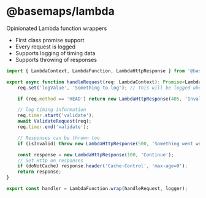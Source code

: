 # @basemaps/lambda

Opinionated Lambda function wrappers

-   First class promise support
-   Every request is logged
-   Supports logging of timing data
-   Supports throwing of responses

```typescript
import { LambdaContext, LambdaFunction, LambdaHttpResponse } from '@basemaps/lambda';

export async function handleRequest(req: LambdaContext): Promise<LambdaHttpResponse> {
    req.set('logValue', 'Something to log'); // This will be logged when the function finishes

    if (req.method == 'HEAD') return new LambdaHttpResponse(405, 'Invalid method');

    // log timing information
    req.timer.start('validate');
    await ValidateRequest(req);
    req.timer.end('validate');

    // Responses can be thrown too
    if (isInvalid) throw new LambdaHttpResponse(500, 'Something went wrong');

    const response = new LambdaHttpResponse(100, 'Continue');
    // Set Http on responses
    if (doNotCache) response.header('Cache-Control', 'max-age=0');
    return response;
}

export const handler = LambdaFunction.wrap(handleRequest, logger);
```
